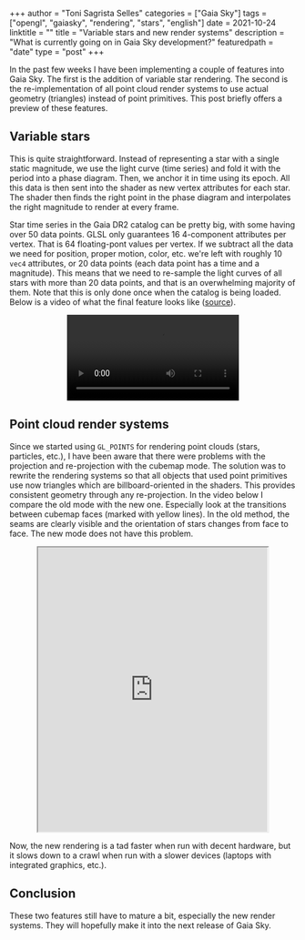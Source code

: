 +++
author = "Toni Sagrista Selles"
categories = ["Gaia Sky"]
tags = ["opengl", "gaiasky", "rendering", "stars", "english"]
date = 2021-10-24
linktitle = ""
title = "Variable stars and new render systems"
description = "What is currently going on in Gaia Sky development?"
featuredpath = "date"
type = "post"
+++

In the past few weeks I have been implementing a couple of features into Gaia Sky. The first is the addition of variable star rendering. The second is the re-implementation of all point cloud render systems to use actual geometry (triangles) instead of point primitives. This post briefly offers a preview of these features.

<!--more-->

## Variable stars

This is quite straightforward. Instead of representing a star with a single static magnitude, we use the light curve (time series) and fold it with the period into a phase diagram. Then, we anchor it in time using its epoch. All this data is then sent into the shader as new vertex attributes for each star. The shader then finds the right point in the phase diagram and interpolates the right magnitude to render at every frame.

Star time series in the Gaia DR2 catalog can be pretty big, with some having over 50 data points. GLSL only guarantees 16 4-component attributes per vertex. That is 64 floating-pont values per vertex. If we subtract all the data we need for position, proper motion, color, etc. we're left with roughly 10 `vec4` attributes, or 20 data points (each data point has a time and a magnitude). This means that we need to re-sample the light curves of all stars with more than 20 data points, and that is an overwhelming majority of them. Note that this is only done once when the catalog is being loaded. Below is a video of what the final feature looks like ([source](https://gaia.ari.uni-heidelberg.de/gaiasky/files/videos/20211019_variables_static)).


<video width="60%" style="display: block; margin: auto;" controls>
  <source src="https://gaia.ari.uni-heidelberg.de/gaiasky/files/videos/20211019_variables_static/20211019_variables_static.mp4" type="video/mp4"></source>
Your browser does not support the video tag.
</video>

## Point cloud render systems

Since we started using `GL_POINTS` for rendering point clouds (stars, particles, etc.), I have been aware that there were problems with the projection and re-projection with the cubemap mode. The solution was to rewrite the rendering systems so that all objects that used point primitives use now triangles which are billboard-oriented in the shaders. This provides consistent geometry through any re-projection. In the video below I compare the old mode with the new one. Especially look at the transitions between cubemap faces (marked with yellow lines). In the old method, the seams are clearly visible and the orientation of stars changes from face to face. The new mode does not have this problem.

<div style="text-align: center;">
<iframe id="lbry-iframe" width="80%" height="500" src="https://odysee.com/$/embed/cubemap-quads/fe088e204f70dd93defd1829bb04cb08c6298e81?r=621u1MynW1hV1p9kTVvSiB3pZyjj9tJW" allowfullscreen></iframe>
</div>

Now, the new rendering is a tad faster when run with decent hardware, but it slows down to a crawl when run with a slower devices (laptops with integrated graphics, etc.).

## Conclusion

These two features still have to mature a bit, especially the new render systems. They will hopefully make it into the next release of Gaia Sky.
